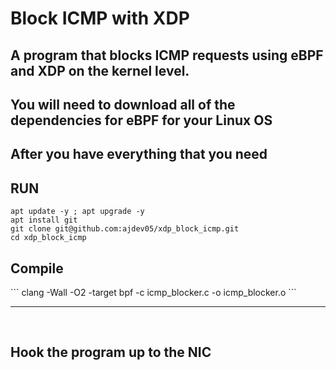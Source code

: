 # Block ICMP with XDP
## A program that blocks ICMP requests using eBPF and XDP on the kernel level.


## You will need to download all of the dependencies for eBPF for your Linux OS

## After you have everything that you need


## RUN

```
apt update -y ; apt upgrade -y
apt install git
git clone git@github.com:ajdev05/xdp_block_icmp.git
cd xdp_block_icmp
```

<h2>Compile</h2>
```
clang -Wall -O2 -target bpf -c icmp_blocker.c -o icmp_blocker.o
```

<br>
<hr>
<br>

<h2>Hook the program up to the NIC</h2
